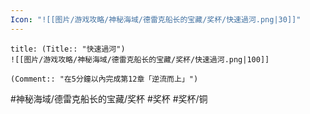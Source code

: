 ```yaml
---
Icon: "![[图片/游戏攻略/神秘海域/德雷克船长的宝藏/奖杯/快速過河.png|30]]"
---
```

```ad-common-bronze-trophy
title: (Title:: "快速過河")
![[图片/游戏攻略/神秘海域/德雷克船长的宝藏/奖杯/快速過河.png|100]]

(Comment:: "在5分鐘以內完成第12章「逆流而上」")
```

#神秘海域/德雷克船长的宝藏/奖杯 #奖杯 #奖杯/铜

